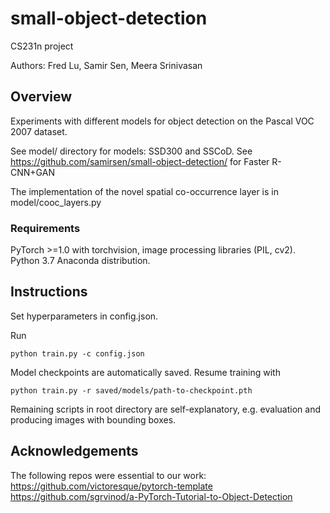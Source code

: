 # small-object-detection

CS231n project

Authors: Fred Lu, Samir Sen, Meera Srinivasan

## Overview
Experiments with different models for object detection on the Pascal VOC 2007 dataset.

See model/ directory for models: SSD300 and SSCoD. See <https://github.com/samirsen/small-object-detection/> for Faster R-CNN+GAN

The implementation of the novel spatial co-occurrence layer is in model/cooc_layers.py


### Requirements
PyTorch >=1.0 with torchvision, image processing libraries (PIL, cv2). Python 3.7 Anaconda distribution.

## Instructions
Set hyperparameters in config.json.

Run 
``` 
python train.py -c config.json
```

Model checkpoints are automatically saved. Resume training with 
```
python train.py -r saved/models/path-to-checkpoint.pth
```

Remaining scripts in root directory are self-explanatory, e.g. evaluation and producing images with bounding boxes.


## Acknowledgements
The following repos were essential to our work: 
<https://github.com/victoresque/pytorch-template>
<https://github.com/sgrvinod/a-PyTorch-Tutorial-to-Object-Detection>
